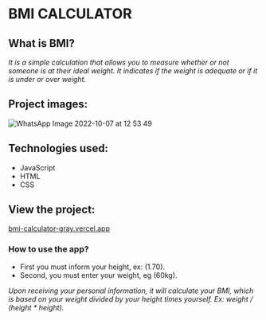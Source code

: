 # **BMI CALCULATOR**

## What is BMI?

_It is a simple calculation that allows you to measure whether or not someone is at their ideal weight. It indicates if the weight is adequate or if it is under or over weight._

## Project images:
![WhatsApp Image 2022-10-07 at 12 53 49](https://user-images.githubusercontent.com/106778671/194596576-8d2c335c-1b9c-420e-89a0-4be0e1abb114.jpeg)

## Technologies used:
<ul>
  <li>JavaScript</li>
  <li>HTML</li>
  <li>CSS</li>
</ul>

## View the project:

[bmi-calculator-gray.vercel.app](https://bmi-calculator-gray.vercel.app/)

### How to use the app?
<ul>
  <li>First you must inform your height, ex: (1.70).</li>
  <li>Second, you must enter your weight, eg (60kg).</li>
</ul>

_Upon receiving your personal information, it will calculate your BMI, which is based on your weight divided by your height times yourself. Ex: weight / (height * height)._

